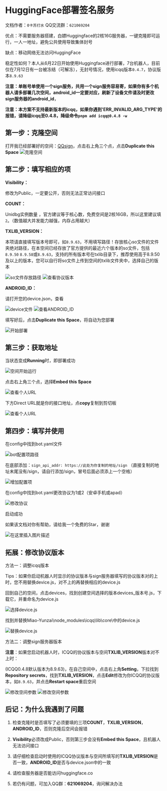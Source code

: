 ﻿# HuggingFace部署签名服务

文档作者：`0卡苏打水`   QQ交流群：`621069204`

优点：不需要服务器搭建，白嫖Huggingface的2核16G服务器，一键克隆即可运行，一人一地址，避免公共使用导致集体封号

缺点：移动网络无法访问HuggingFace

稳定性如何？本人从6月22日开始使用Huggingface进行部署，7台机器人，目前仅在7月12日有一台被冻结（可解冻），无封号情况，使用icqq版本`0.4.7`，协议版本`8.9.63`

**注意：单账号单使用一个sign服务，共用一个sign服务容易寄，如果你有多个机器人请多部署几次空间，android_id一定要对应，刷新了设备文件请及时更改sign服务器的android_id**，

**注意：本方案不支持最新版本的icqq，如果你遇到'ERR_INVALID_ARG_TYPE'的报错，请降级icqq至0.4.8，降级命令`pnpm add icqq@0.4.8 -w`**

## 第一步：克隆空间

打开我已经部署好的空间：[QQsign](https://huggingface.co/spaces/CikeyQI/QQsign)，点击右上角三个点，点击**Duplicate this Space**
![克隆空间](https://img-blog.csdnimg.cn/67fdeed3858c48d7858e79410e1ba0a3.png)

## 第二步：填写相应的项

 **Visibility：**
 
 修改为Public，一定要公开，否则无法正常访问接口
 
 **COUNT：**
 
 Unidbg实例数量 ，官方建议等于核心数，免费空间是2核16GB，所以这里建议填`2`。（数值越大并发能力越强，内存占用越大）
 
 **TXLIB_VERSION：**
 
 本项请直接填写版本号即可，如`8.9.63`，不用填写路径！存放核心so文件的文件夹绝对路径，在本空间已经存放了官方提供的最近六个版本的so文件，包括`8.9.50` `8.9.58`或`8.9.63`，支持的所有版本号在txlib目录下，推荐使用高于8.9.50及以上的版本，您可以自行将so文件上传到空间的txlib文件夹中，选择自己的版本
 
![so文件存放路径](https://i.postimg.cc/jSDtXcVd/version.png)
![查看协议版本](https://img-blog.csdnimg.cn/6e27f33483d548e284ec777015227b42.png)

**ANDROID_ID：**

请打开您的device.json，查看

![device文件](https://img-blog.csdnimg.cn/b6198cc8221648dc85fbb242ec5bc255.png)
![查看ANDROID_ID](https://img-blog.csdnimg.cn/f313264930344b8599b6dfd2d940cb69.png)

填写好后，点击**Duplicate this Space**，将自动为您部署

![开始部署](https://img-blog.csdnimg.cn/121ba7ea6c124d91966ffd5131b30c69.png)

## 第三步：获取地址

当状态变成**Running**时，即部署成功

![空间开始运行](https://img-blog.csdnimg.cn/4864f13caff1466d982b91023b91da56.png)

点击右上角三个点，选择**Embed this Space**

![查看个人URL](https://img-blog.csdnimg.cn/bf7fc6cf3ab94290bdee765660ca5cf9.png)

下方Direct URL就是你的接口地址，点**copy**复制到剪切板

![查看个人URL](https://img-blog.csdnimg.cn/3b310c17ebb0496aac36a4ef40d0c8ee.png)

## 第四步：填写并使用

在config中找到bot.yaml文件

![bot配置项路径](https://img-blog.csdnimg.cn/25a96210007a4beba978bca719fff717.png)

在底部添加：`sign_api_addr: https://此处为你复制的地址/sign`
（直接复制的地址末尾没有/sign，请自行添加/sign，冒号后面必须添上一个空格）

![增加配置项](https://img-blog.csdnimg.cn/81a3666013e9436bad31c40986ade90e.png)

在config中找到bot.yaml更改协议为1或2（安卓手机或apad）

![修改协议](https://i.postimg.cc/YSrfSPz2/796-F9-BB1-06-C0-42b1-B26-C-267-B1304-DF55.png)

启动成功

如果该文档对你有帮助，请给我一个免费的Star，谢谢

![在这里插入图片描述](https://img-blog.csdnimg.cn/9187d3c094154b63ae0c2df3dec46239.png)

## 拓展：修改协议版本

方法一：调整icqq版本

Tips：如果你启动机器人时显示的协议版本与sign服务器填写的协议版本对的上时，您不用替换device.js，对不上的再替换相应的device.js

回到自己的空间，点击devices，找到创建空间选择的版本devices_版本号.js，下载它，并重命名为device.js

![选择device.js](https://i.postimg.cc/mDz8txCG/7-E2-DC331-ADB8-406d-ACD9-782-A58-A3-D81-E.png)

找到并替换Miao-Yunzai\node_modules\icqq\lib\core\中的device.js

![替换device.js](https://img-blog.csdnimg.cn/3e5a7c8fba214155842feba62cce212a.png)

方法二：调整sign服务器版本

**注意**：如果您启动机器人时，ICQQ的协议版本与空间**TXLIB_VERSION**版本对不上时：

(ICQQ0.4.8默认版本为8.9.63)，在自己空间中，点击右上角**Setting**，下拉找到**Repository secrets**，找到**TXLIB_VERSION**，点击**Edit**修改为你ICQQ的协议版本，如`8.9.63`，并点击**Restart space**重启空间

![修改空间参数](https://i.postimg.cc/FR2KyS6B/1.png)
![修改空间参数](https://i.postimg.cc/RZXVPy8f/2.png)

## 后记：为什么我遇到了问题
1. 检查克隆时是否填写了必须要填的三项**COUNT**，**TXLIB_VERSION**，**ANDROID_ID**，否则克隆后空间会报错

2. **Visibility**必须改成Public，否则第三步会没有**Embed this Space**，且机器人无法访问接口

3. 请仔细检查启动时使用的ICQQ协议版本与空间所填写的**TXLIB_VERSION**是否一致，**ANDROID_ID**是否与device.json中的一致

4. 请检查服务器是否能访问huggingface.co

5. 若仍有问题，可加入QQ群：**621069204**，询问解决办法
